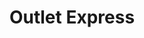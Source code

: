 ---
title: "Outlet Express"
url: /ciudad-autonoma-de-buenos-aires/outlet-express-paraguay/
shop: ropa
---